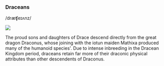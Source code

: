 ### Draceans 
/dræʧeɪʌnz/

![](../_assets/species/dragon.png)

The proud sons and daughters of Drace descend directly from the great dragon Draconus, whose joining with the iotun maiden Mathixa produced many of the humanoid species'. Due to intense inbreeding in the Dracean Kingdom period, draceans retain far more of their draconic physical attributes than other descendents of Draconus.